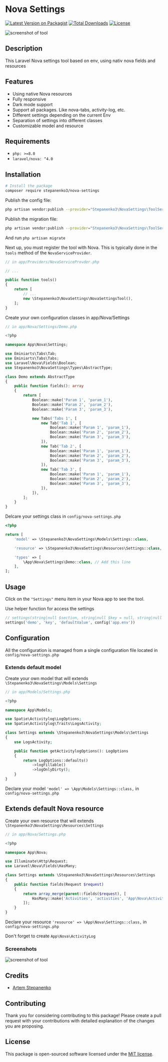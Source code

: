 # Nova Settings

[![Latest Version on Packagist](https://img.shields.io/packagist/v/stepanenko3/nova-settings.svg?style=flat-square)](https://packagist.org/packages/stepanenko3/nova-settings)
[![Total Downloads](https://img.shields.io/packagist/dt/stepanenko3/nova-settings.svg?style=flat-square)](https://packagist.org/packages/stepanenko3/nova-settings)
[![License](https://poser.pugx.org/stepanenko3/nova-settings/license)](https://packagist.org/packages/stepanenko3/nova-settings)

![screenshot of tool](screenshots/tool.png)

## Description

This Laravel Nova settings tool based on env, using nativ nova fields and resources

## Features

- Using native Nova resources
- Fully responsive
- Dark mode support
- Support all packages. Like nova-tabs, activity-log, etc.
- Different settings depending on the current Env
- Separation of settings into different classes
- Customizable model and resource

## Requirements

- `php: >=8.0`
- `laravel/nova: ^4.0`

## Installation

```bash
# Install the package
composer require stepanenko3/nova-settings
```

Publish the config file:

``` bash
php artisan vendor:publish --provider="Stepanenko3\NovaSettings\ToolServiceProvider" --tag="config"
```

Publish the migration file:

``` bash
php artisan vendor:publish --provider="Stepanenko3\NovaSettings\ToolServiceProvider" --tag="migrations"
```

And run `php artisan migrate`

Next up, you must register the tool with Nova. This is typically done in the `tools` method of the `NovaServiceProvider`.

```php
// in app/Providers/NovaServiceProvder.php

// ...

public function tools()
{
    return [
        // ...
        new \Stepanenko3\NovaSettings\NovaSettingsTool(),
    ];
}
```

Create your own configuration classes in app/Nova/Settings
```php
// in app/Nova/Settings/Demo.php

<?php

namespace App\Nova\Settings;

use Eminiarts\Tabs\Tab;
use Eminiarts\Tabs\Tabs;
use Laravel\Nova\Fields\Boolean;
use Stepanenko3\NovaSettings\Types\AbstractType;

class Demo extends AbstractType
{
    public function fields(): array
    {
        return [
            Boolean::make('Param 1', 'param_1'),
            Boolean::make('Param 2', 'param_2'),
            Boolean::make('Param 3', 'param_3'),

            new Tabs('Tabs 1', [
                new Tab('Tab 1', [
                    Boolean::make('Param 1', 'param_1'),
                    Boolean::make('Param 2', 'param_2'),
                    Boolean::make('Param 3', 'param_3'),
                ]),
                new Tab('Tab 2', [
                    Boolean::make('Param 1', 'param_1'),
                    Boolean::make('Param 2', 'param_2'),
                    Boolean::make('Param 3', 'param_3'),
                ]),
                new Tab('Tab 3', [
                    Boolean::make('Param 1', 'param_1'),
                    Boolean::make('Param 2', 'param_2'),
                    Boolean::make('Param 3', 'param_3'),
                ]),
            ]),
        ];
    }
}
```

Delcare your settings class in `config/nova-settings.php`
``` php
<?php

return [
    'model' => \Stepanenko3\NovaSettings\Models\Settings::class,

    'resource' => \Stepanenko3\NovaSettings\Resources\Settings::class,

    'types' => [
        \App\Nova\Settings\Demo::class, // Add this line
    ],
];
```

## Usage

Click on the `"Settings"` menu item in your Nova app to see the tool.

Use helper function for access the settings
``` php
// settings(string|null $section, string|null $key = null, string|null $default = null, string|null $env = null)
settings('demo', 'key', 'defaultValue', config('app.env'))
```

## Configuration

All the configuration is managed from a single configuration file located in `config/nova-settings.php`

### Extends default model

Create your own model that will extends `\Stepanenko3\NovaSettings\Models\Settings`

```php
// in app/Models/Settings.php

<?php

namespace App\Models;

use Spatie\Activitylog\LogOptions;
use Spatie\Activitylog\Traits\LogsActivity;

class Settings extends \Stepanenko3\NovaSettings\Models\Settings
{
    use LogsActivity;

    public function getActivitylogOptions(): LogOptions
    {
        return LogOptions::defaults()
            ->logFillable()
            ->logOnlyDirty();
    }
}
```

Declare your model `'model' => \App\Models\Settings::class,` in `config/nova-settings.php`

## Extends default Nova resource

Create your own resource that will extends `\Stepanenko3\NovaSettings\Resources\Settings`

``` php
// in app/Nova/Settings.php

<?php

namespace App\Nova;

use Illuminate\Http\Request;
use Laravel\Nova\Fields\HasMany;

class Settings extends \Stepanenko3\NovaSettings\Resources\Settings
{
    public function fields(Request $request)
    {
        return array_merge(parent::fields($request), [
            HasMany::make('Activities', 'activities', 'App\Nova\ActivityLog'),
        ]);
    }
}
```

Declare your resource `'resource' => \App\Nova\Settings::class,` in `config/nova-settings.php`

Don't forget to create `App\Nova\ActivityLog`

### Screenshots

![screenshot of tool](screenshots/tool-dark.png)

## Credits

- [Artem Stepanenko](https://github.com/stepanenko3)

## Contributing

Thank you for considering contributing to this package! Please create a pull request with your contributions with detailed explanation of the changes you are proposing.

## License

This package is open-sourced software licensed under the [MIT license](LICENSE.md).
